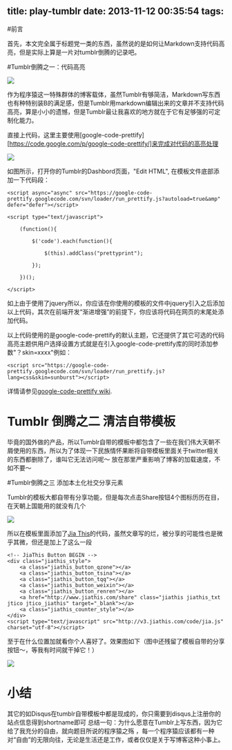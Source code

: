 title: play-tumblr
date: 2013-11-12 00:35:54
tags:
---

#前言

首先，本文完全属于标题党一类的东西，虽然说的是如何让Markdown支持代码高亮，但是实际上算是一片对tumblr倒腾的记录吧。

#Tumblr倒腾之一：代码高亮

![](http://media.tumblr.com/225baa70ad9261fb1092a2dcf298eafc/tumblr_inline_mv0rtcDcOL1sosno0.png)

作为程序猿这一特殊群体的博客载体，虽然Tumblr有够简洁，Markdown写东西也有种特别装B的满足感，但是Tumblr用markdown编辑出来的文章并不支持代码高亮，算是小小的遗憾，但是Tumblr最让我喜欢的地方就在于它有足够强的可定制化能力。

直接上代码，这里主要使用[google-code-prettify][https://code.google.com/p/google-code-prettify/]来完成对代码的高亮处理

![](http://media.tumblr.com/958f02f8492392281dc5f257bd8aa0dc/tumblr_inline_mv0rd0wUC11sosno0.png)

如图所示，打开你的Tumblr的Dashbord页面，"Edit HTML",  在模板文件底部添加一下代码段：

    <script async="async" src="https://google-code-prettify.googlecode.com/svn/loader/run_prettify.js?autoload=true&amp" defer="defer"></script>
    
    <script type="text/javascript">
    
        (function(){
        
            $('code').each(function(){
            
                $(this).addClass("prettyprint");
        
            });
        
        })();
    
    </script>

如上由于使用了jquery所以，你应该在你使用的模板的文件中jquery引入之后添加以上代码，其次在前端开发“渐进增强”的前提下，你应该将代码在网页的末尾处添加代码。

以上代码使用的是google-code-prettify的默认主题，它还提供了其它可选的代码高亮主题供用户选择设置方式就是在引入google-code-prettify库的同时添加参数"？skin=xxxx"例如：

    <script src="https://google-code-prettify.googlecode.com/svn/loader/run_prettify.js?lang=css&skin=sunburst"></script>


详情请参见[google-code-prettify wiki](https://code.google.com/p/google-code-prettify/wiki/GettingStarted).


# Tumblr 倒腾之二 清洁自带模板

毕竟的国外做的产品，所以Tumblr自带的模板中都包含了一些在我们伟大天朝不屑使用的东西，所以为了体现一下民族情怀果断将自带模板里面关于twitter相关的东西都删除了，谁叫它无法访问呢～ 放在那里严重影响了博客的加载速度，不如不要～

#Tumblr倒腾之三 添加本土化社交分享元素

Tumblr的模板大都自带有分享功能，但是每次点击Share按钮4个图标历历在目，在天朝上国能用的就没有几个

 ![](http://media.tumblr.com/4dfce253c279adeab3d5fbac5f8ec35a/tumblr_inline_mv0s4y2N5X1sosno0.png)

所以在模板里面添加了[Jia This](http://www.jiathis.com/)的代码，虽然文章写的烂，被分享的可能性也是微乎其微，但还是加上了这么一段

    <!-- JiaThis Button BEGIN -->
    <div class="jiathis_style">
        <a class="jiathis_button_qzone"></a>
        <a class="jiathis_button_tsina"></a>
        <a class="jiathis_button_tqq"></a>
        <a class="jiathis_button_weixin"></a>
        <a class="jiathis_button_renren"></a>
        <a href="http://www.jiathis.com/share" class="jiathis jiathis_txt jtico jtico_jiathis" target="_blank"></a>
        <a class="jiathis_counter_style"></a>
    </div>
    <script type="text/javascript" src="http://v3.jiathis.com/code/jia.js" charset="utf-8"></script>
   <!-- JiaThis Button END -->

至于在什么位置加就看你个人喜好了。效果图如下（图中还残留了模板自带的分享按钮～，等我有时间就干掉它！）

![](http://media.tumblr.com/b532c19301ef2b666561d3c61cd13854/tumblr_inline_mv0sdtOJHt1sosno0.png)


# 小结
  
  其它的如Disqus在tumblr自带模板中都是现成的，你只需要到disqus上注册你的站点信息得到shortname即可
  总结一句：为什么愿意在Tumblr上写东西，因为它给了我充分的自由，就向题目所说的程序猿之殇 ，每一个程序猿应该都有一种对“自由”的无限向往，无论是生活还是工作，或者仅仅是关于写博客这种小事上。